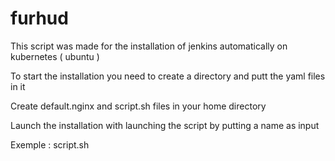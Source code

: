 # furhud
 This script was made for the installation of  jenkins automatically on kubernetes ( ubuntu )

 To start the installation you need to create a directory and putt the yaml files in it 

Create default.nginx and script.sh files in your home directory

Launch the installation with launching the script by putting a name as input

Exemple : script.sh <name>
